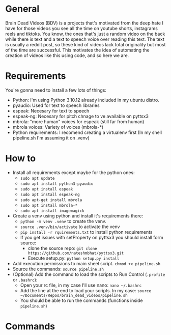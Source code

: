 # General
Brain Dead Videos (BDV) is a projects that's motivated from the deep hate I have for those videos you see all the time on youtube shorts, instagrams reels and tiktoks.
You know, the ones that's just a random video on the back while there is text and a text to speech voice over reading this text.
The text is usually a reddit post, so these kind of videos lack total originality but most of the time are successful.
This motivates the idea of automating the creation of videos like this using code, and so here we are.

# Requirements
You're gonna need to install a few lots of things:
- Python: I'm using Python 3.10.12 already included in my ubuntu distro.
- pyaudio: Used for text to speech libraries
- espeak: Necesary for text to speech
- espeak-ng: Necesary for pitch chnage to ve available on pyttsx3
- mbrola: "more human" voices for espeak (still far from human)
- mbrola voices: Variety of voices (mbrola-*)
- Python requirements: I recomend creating a virtualenv first (In my shell pipeline.sh I'm assuming it on .venv)

# How to
- Install all requirements except maybe for the python ones:
    - `sudo apt update`
    - `sudo apt install python3-pyaudio`
    - `sudo apt install espeak`
    - `sudo apt install espeak-ng`
    - `sudo apt-get install mbrola`
    - `sudo apt install mbrola-*`
    - `sudo apt install imagemagick`
- Create a venv using python and install it's requirements there:
    - `python -m venv .venv` to create the venv.
    - `source .venv/bin/activate` to activate the venv
    - `pip install -r rquirements.txt` to install python requirements
    - If you get issues with setProperty on pyttsx3 you should install form source:
        - clone the source repo: `git clone https://github.com/nateshmbhat/pyttsx3.git`
        - Execute setup.py: `python setup.py install`
- Add execution permissions to main sheel script. `chmod +x pipeline.sh`
- Source the commands: `source pipeline.sh`
- (Optional) Add the command to load the scripts to Run Control (`.profile` or `.bashrc`):
    - Open your rc file, in my case I'll use nano: `nano ~/.bashrc`
    - Add the line at the end to load your scripts. In my case: `source ~/Documents/Repos/brain_dead_videos/pipeline.sh`
    - You should be able to run the commands (functions inside `pipeline.sh`)

# Commands